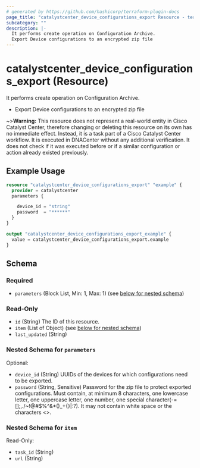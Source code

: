 ```yaml
---
# generated by https://github.com/hashicorp/terraform-plugin-docs
page_title: "catalystcenter_device_configurations_export Resource - terraform-provider-catalystcenter"
subcategory: ""
description: |-
  It performs create operation on Configuration Archive.
  Export Device configurations to an encrypted zip file
---
```


# catalystcenter_device_configurations_export (Resource)

It performs create operation on Configuration Archive.

- Export Device configurations to an encrypted zip file



~>**Warning:**
This resource does not represent a real-world entity in Cisco Catalyst Center, therefore changing or deleting this resource on its own has no immediate effect.
Instead, it is a task part of a Cisco Catalyst Center workflow. It is executed in DNACenter without any additional verification. It does not check if it was executed before or if a similar configuration or action already existed previously.

## Example Usage

```terraform
resource "catalystcenter_device_configurations_export" "example" {
  provider = catalystcenter
  parameters {

    device_id = "string"
    password  = "******"
  }
}

output "catalystcenter_device_configurations_export_example" {
  value = catalystcenter_device_configurations_export.example
}
```

<!-- schema generated by tfplugindocs -->
## Schema

### Required

- `parameters` (Block List, Min: 1, Max: 1) (see [below for nested schema](#nestedblock--parameters))

### Read-Only

- `id` (String) The ID of this resource.
- `item` (List of Object) (see [below for nested schema](#nestedatt--item))
- `last_updated` (String)

<a id="nestedblock--parameters"></a>
### Nested Schema for `parameters`

Optional:

- `device_id` (String) UUIDs of the devices for which configurations need to be exported.
- `password` (String, Sensitive) Password for the zip file to protect exported configurations. Must contain, at minimum 8 characters, one lowercase letter, one uppercase letter, one number, one special character(-=[];,./~!@#$%^&*()_+{}|:?). It may not contain white space or the characters <>.


<a id="nestedatt--item"></a>
### Nested Schema for `item`

Read-Only:

- `task_id` (String)
- `url` (String)
